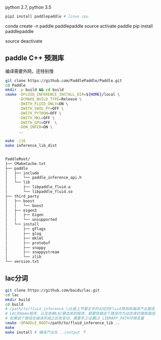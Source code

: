 python 2.7, python 3.5

```bash
pip2 install paddlepaddle # linux cpu
```



conda create -n paddle paddlepaddle
source activate paddle
pip install paddlepaddle

source deactivate 

## paddle C++ 预测库

编译需要外网，还特别慢

```bash
git clone https://github.com/PaddlePaddle/Paddle.git
cd Paddle
mkdir -p build && cd build
cmake -DFLUID_INFERENCE_INSTALL_DIR=${HOME}/local \
      -DCMAKE_BUILD_TYPE=Release \
      -DWITH_FLUID_ONLY=ON \
      -DWITH_SWIG_PY=OFF \
      -DWITH_PYTHON=OFF \
      -DWITH_MKL=OFF \
      -DWITH_GPU=OFF  \
      -DON_INFER=ON \
      ..

make -j16
make inference_lib_dist


PaddleRoot/
├── CMakeCache.txt
├── paddle
│   ├── include
│   │   └── paddle_inference_api.h
│   └── lib
│       ├── libpaddle_fluid.a
│       └── libpaddle_fluid.so
├── third_party
│   ├── boost
│   │   └── boost
│   ├── eigen3
│   │   ├── Eigen
│   │   └── unsupported
│   └── install
│       ├── gflags
│       ├── glog
│       ├── mklml
│       ├── protobuf
│       ├── snappy
│       ├── snappystream
│       └── zlib
└── version.txt
```



## lac分词

```bash
git clone https://github.com/baidu/lac.git
cd lac
mkdir build
cd build
# /path/to/fluid_inference_lib是上节第五步的对应的Fluid预测库编译产出路径
# LAC的demo程序，以及依赖LAC静态库的程序，都要依赖这个路径作为动态库的搜索路径
# 如果这个路径在编译完成之后有变动，需要手工设置LD_LIBRARY_PATH环境变量
cmake -DPADDLE_ROOT=/path/to/fluid_inference_lib ..
make
make install # 编译产出在 ../output 下
```

